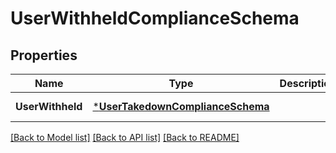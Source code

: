# UserWithheldComplianceSchema

## Properties
Name | Type | Description | Notes
------------ | ------------- | ------------- | -------------
**UserWithheld** | [***UserTakedownComplianceSchema**](UserTakedownComplianceSchema.md) |  | [default to null]

[[Back to Model list]](../README.md#documentation-for-models) [[Back to API list]](../README.md#documentation-for-api-endpoints) [[Back to README]](../README.md)


